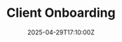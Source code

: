 ---
title: Client Onboarding
linkTitle: Client Onboarding
date: '2025-04-29T17:10:00Z'
weight: 1
description: A structured client onboarding process at Green Orbit Digital includes
  pre-onboarding preparation, kickoff calls, documentation collection, strategic planning,
  project management setup, client training, campaign launch, regular check-ins, feedback
  collection, project wrap-up, and continuous relationship building to ensure successful
  partnerships and client satisfaction.
draft: false
ref: client-onboarding
---